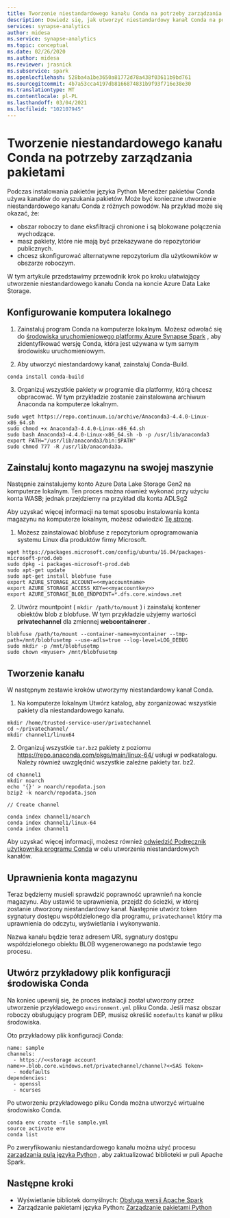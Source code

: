 ```yaml
---
title: Tworzenie niestandardowego kanału Conda na potrzeby zarządzania pakietami
description: Dowiedz się, jak utworzyć niestandardowy kanał Conda na potrzeby zarządzania pakietami
services: synapse-analytics
author: midesa
ms.service: synapse-analytics
ms.topic: conceptual
ms.date: 02/26/2020
ms.author: midesa
ms.reviewer: jrasnick
ms.subservice: spark
ms.openlocfilehash: 528ba4a1be3650a81772d78a438f03611b9bd761
ms.sourcegitcommit: 4b7a53cca4197db8166874831b9f93f716e38e30
ms.translationtype: MT
ms.contentlocale: pl-PL
ms.lasthandoff: 03/04/2021
ms.locfileid: "102107945"
---
```

# <a name="create-a-custom-conda-channel-for-package-management"></a>Tworzenie niestandardowego kanału Conda na potrzeby zarządzania pakietami 
Podczas instalowania pakietów języka Python Menedżer pakietów Conda używa kanałów do wyszukania pakietów. Może być konieczne utworzenie niestandardowego kanału Conda z różnych powodów. Na przykład może się okazać, że:

- obszar roboczy to dane eksfiltracji chronione i są blokowane połączenia wychodzące.  
- masz pakiety, które nie mają być przekazywane do repozytoriów publicznych.
- chcesz skonfigurować alternatywne repozytorium dla użytkowników w obszarze roboczym.

W tym artykule przedstawimy przewodnik krok po kroku ułatwiający utworzenie niestandardowego kanału Conda na koncie Azure Data Lake Storage.

## <a name="set-up-your-local-machine"></a>Konfigurowanie komputera lokalnego

1. Zainstaluj program Conda na komputerze lokalnym. Możesz odwołać się do [środowiska uruchomieniowego platformy Azure Synapse Spark](./apache-spark-version-support.md) , aby zidentyfikować wersję Conda, która jest używana w tym samym środowisku uruchomieniowym.
   
2. Aby utworzyć niestandardowy kanał, zainstaluj Conda-Build.
```
conda install conda-build
```
3. Organizuj wszystkie pakiety w programie dla platformy, którą chcesz obpracować. W tym przykładzie zostanie zainstalowana archiwum Anaconda na komputerze lokalnym.

```
sudo wget https://repo.continuum.io/archive/Anaconda3-4.4.0-Linux-x86_64.sh 
sudo chmod +x Anaconda3-4.4.0-Linux-x86_64.sh  
sudo bash Anaconda3-4.4.0-Linux-x86_64.sh -b -p /usr/lib/anaconda3 
export PATH="/usr/lib/anaconda3/bin:$PATH" 
sudo chmod 777 -R /usr/lib/anaconda3a.  
```
## <a name="mount-the-storage-account-onto-your-machine"></a>Zainstaluj konto magazynu na swojej maszynie
Następnie zainstalujemy konto Azure Data Lake Storage Gen2 na komputerze lokalnym. Ten proces można również wykonać przy użyciu konta WASB; jednak przejdziemy na przykład dla konta ADLSg2 
 
Aby uzyskać więcej informacji na temat sposobu instalowania konta magazynu na komputerze lokalnym, możesz odwiedzić [Tę stronę](https://github.com/Azure/azure-storage-fuse#blobfuse ). 

1. Możesz zainstalować blobfuse z repozytorium oprogramowania systemu Linux dla produktów firmy Microsoft.

```
wget https://packages.microsoft.com/config/ubuntu/16.04/packages-microsoft-prod.deb 
sudo dpkg -i packages-microsoft-prod.deb 
sudo apt-get update 
sudo apt-get install blobfuse fuse 
export AZURE_STORAGE_ACCOUNT=<<myaccountname>
export AZURE_STORAGE_ACCESS_KEY=<<myaccountkey>>
export AZURE_STORAGE_BLOB_ENDPOINT=*.dfs.core.windows.net 
```

2. Utwórz mountpoint ( ```mkdir /path/to/mount``` ) i zainstaluj kontener obiektów blob z blobfuse. W tym przykładzie użyjemy wartości **privatechannel** dla zmiennej **webcontainerer** .
   
```
blobfuse /path/to/mount --container-name=mycontainer --tmp-path=/mnt/blobfusetmp --use-adls=true --log-level=LOG_DEBUG 
sudo mkdir -p /mnt/blobfusetmp
sudo chown <myuser> /mnt/blobfusetmp
```
## <a name="create-the-channel"></a>Tworzenie kanału
W następnym zestawie kroków utworzymy niestandardowy kanał Conda. 

1. Na komputerze lokalnym Utwórz katalog, aby zorganizować wszystkie pakiety dla niestandardowego kanału.
   
```
mkdir /home/trusted-service-user/privatechannel 
cd ~/privatechannel/ 
mkdir channel1/linux64 
```

2. Organizuj wszystkie ```tar.bz2``` pakiety z poziomu https://repo.anaconda.com/pkgs/main/linux-64/ usługi w podkatalogu. Należy również uwzględnić wszystkie zależne pakiety tar. bz2. 

```
cd channel1 
mkdir noarch 
echo '{}' > noarch/repodata.json 
bzip2 -k noarch/repodata.json 

// Create channel 

conda index channel1/noarch 
conda index channel1/linux-64 
conda index channel1 
```

Aby uzyskać więcej informacji, możesz również [odwiedzić Podręcznik użytkownika programu Conda](https://docs.conda.io/projects/conda/latest/user-guide/tasks/create-custom-channels.html) w celu utworzenia niestandardowych kanałów. 

## <a name="storage-account-permissions"></a>Uprawnienia konta magazynu
Teraz będziemy musieli sprawdzić poprawność uprawnień na koncie magazynu. Aby ustawić te uprawnienia, przejdź do ścieżki, w której zostanie utworzony niestandardowy kanał. Następnie utwórz token sygnatury dostępu współdzielonego dla programu, ```privatechannel``` który ma uprawnienia do odczytu, wyświetlania i wykonywania. 

Nazwa kanału będzie teraz adresem URL sygnatury dostępu współdzielonego obiektu BLOB wygenerowanego na podstawie tego procesu.  

## <a name="create-a-sample-conda-environment-configuration-file"></a>Utwórz przykładowy plik konfiguracji środowiska Conda
Na koniec upewnij się, że proces instalacji został utworzony przez utworzenie przykładowego ```environment.yml``` pliku Conda. Jeśli masz obszar roboczy obsługujący program DEP, musisz określić ``nodefaults`` kanał w pliku środowiska.

Oto przykładowy plik konfiguracji Conda:
```
name: sample 
channels: 
  - https://<<storage account name>>.blob.core.windows.net/privatechannel/channel?<<SAS Token>
  - nodefaults 
dependencies: 
  - openssl 
  - ncurses 
```
Po utworzeniu przykładowego pliku Conda można utworzyć wirtualne środowisko Conda. 

```
conda env create –file sample.yml  
source activate env 
conda list 
```
Po zweryfikowaniu niestandardowego kanału można użyć procesu [zarządzania pulą języka Python](./apache-spark-manage-python-packages.md) , aby zaktualizować biblioteki w puli Apache Spark.

## <a name="next-steps"></a>Następne kroki
- Wyświetlanie bibliotek domyślnych: [Obsługa wersji Apache Spark](apache-spark-version-support.md)
- Zarządzanie pakietami języka Python: [Zarządzanie pakietami Python](./apache-spark-manage-python-packages.md)

